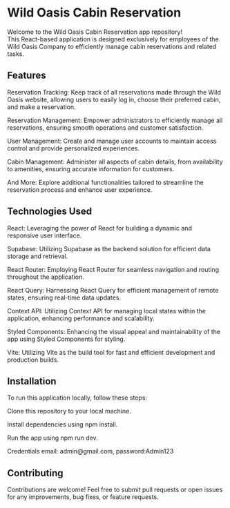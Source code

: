 <h1>Wild Oasis Cabin Reservation </h1>
Welcome to the Wild Oasis Cabin Reservation app repository!<br/>
This React-based application is designed exclusively for employees of the Wild Oasis Company to efficiently manage cabin reservations and related tasks.<br/>

<h2>Features</h2>
<p>Reservation Tracking: Keep track of all reservations made through the Wild Oasis website, allowing users to easily log in, choose their preferred cabin, and make a reservation.</p>
<p>Reservation Management: Empower administrators to efficiently manage all reservations, ensuring smooth operations and customer satisfaction.</p>
<p>User Management: Create and manage user accounts to maintain access control and provide personalized experiences.</p>
<p>Cabin Management: Administer all aspects of cabin details, from availability to amenities, ensuring accurate information for customers.</p>
<p>And More: Explore additional functionalities tailored to streamline the reservation process and enhance user experience.</p>

<h2>Technologies Used</h2>
<p>React: Leveraging the power of React for building a dynamic and responsive user interface.</p>
<p>Supabase: Utilizing Supabase as the backend solution for efficient data storage and retrieval.</p>
<p>React Router: Employing React Router for seamless navigation and routing throughout the application.</p>
<p>React Query: Harnessing React Query for efficient management of remote states, ensuring real-time data updates.</p>
<p>Context API: Utilizing Context API for managing local states within the application, enhancing performance and scalability.</p>
<p>Styled Components: Enhancing the visual appeal and maintainability of the app using Styled Components for styling.</p>
<p>Vite: Utilizing Vite as the build tool for fast and efficient development and production builds.</p>


<h2>Installation</h2>
To run this application locally, follow these steps:

<p>Clone this repository to your local machine.</p>
<p>Install dependencies using npm install.</p>
<p>Run the app using npm run dev.</p>
<p>Credentials email: admin@gmail.com, password:Admin123</p>

<h2>Contributing</h2>
Contributions are welcome! Feel free to submit pull requests or open issues for any improvements, bug fixes, or feature requests.
